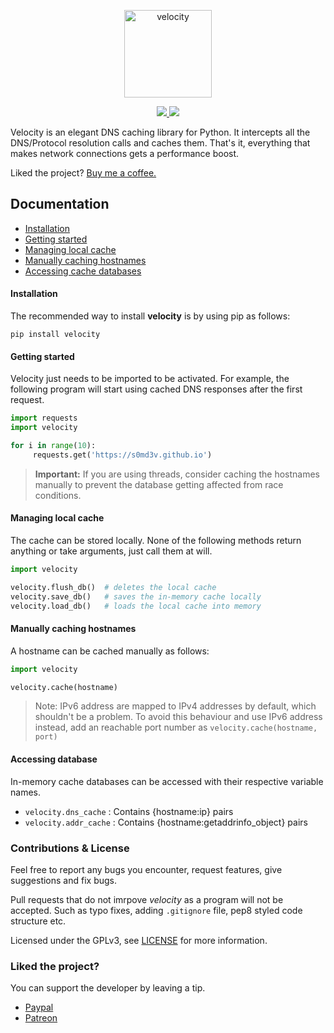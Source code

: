 
  <a href="https://github.com/s0md3v/velocity">
  <p align=center><img src=https://i.ibb.co/M7Ms4yS/velocity.png alt=velocity width=140px height=140px></p>
  </a>
<p align="center">
  <a href="https://github.com/s0md3v/velocity/releases">
    <img src="https://img.shields.io/github/release/s0md3v/velocity.svg">
  </a>
  <a href="https://github.com/s0md3v/velocity/issues?q=is%3Aissue+is%3Aclosed">
      <img src="https://img.shields.io/github/issues-closed-raw/s0md3v/velocity.svg">
  </a>
</p>

Velocity is an elegant DNS caching library for Python. It intercepts all the DNS/Protocol resolution calls and caches them.
That's it, everything that makes network connections gets a performance boost.

Liked the project? [Buy me a coffee.](https://github.com/s0md3v/velocity/new/master?readme=1#liked-the-project)

## Documentation
- [Installation](https://github.com/s0md3v/velocity/new/master?readme=1#installation)
- [Getting started](https://github.com/s0md3v/velocity/new/master?readme=1#getting-started)
- [Managing local cache](https://github.com/s0md3v/velocity/new/master?readme=1#managing-local-cache)
- [Manually caching hostnames](https://github.com/s0md3v/velocity/new/master?readme=1#manually-caching-hostnames)
- [Accessing cache databases](https://github.com/s0md3v/velocity/new/master?readme=1#accessing-cache-databases)

#### Installation
The recommended way to install **velocity** is by using pip as follows:
```
pip install velocity
```

#### Getting started
Velocity just needs to be imported to be activated.
For example, the following program will start using cached DNS responses after the first request.

```python
import requests
import velocity

for i in range(10):
     requests.get('https://s0md3v.github.io')

```

> **Important:** If you are using threads, consider caching the hostnames manually to prevent the database getting
affected from race conditions.

#### Managing local cache
The cache can be stored locally. None of the following methods return anything or take arguments, just call them at will.

```python
import velocity

velocity.flush_db()  # deletes the local cache
velocity.save_db()   # saves the in-memory cache locally
velocity.load_db()   # loads the local cache into memory
```

#### Manually caching hostnames
A hostname can be cached manually as follows:
```python
import velocity

velocity.cache(hostname)
```

> Note: IPv6 address are mapped to IPv4 addresses by default, which shouldn't be a problem. To avoid this behaviour and use IPv6 address instead, add an reachable port number as `velocity.cache(hostname, port)`

#### Accessing database
In-memory cache databases can be accessed with their respective variable names.
- `velocity.dns_cache` : Contains {hostname:ip} pairs
- `velocity.addr_cache` : Contains {hostname:getaddrinfo_object} pairs

### Contributions & License
Feel free to report any bugs you encounter, request features, give suggestions and fix bugs.

Pull requests that do not imrpove *velocity* as a program will not be accepted. Such as typo fixes, adding `.gitignore` file,
pep8 styled code structure etc.

Licensed under the GPLv3, see [LICENSE](https://github.com/s0md3v/velocity/blob/master/LICENSE) for more information.

### Liked the project?
You can support the developer by leaving a tip.

- [Paypal](https://paypal.me/s0md3v)
- [Patreon](https://www.patreon.com/s0md3v)

